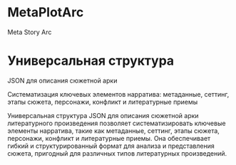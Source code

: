 # MetaPlotArc
Meta Story Arc

# Универсальная структура  
JSON для описания сюжетной арки

Систематизация ключевых элементов нарратива: метаданные, сеттинг, этапы сюжета, персонажи, конфликт и литературные приемы

Универсальная структура JSON для описания сюжетной арки литературного произведения позволяет систематизировать ключевые элементы нарратива, такие как метаданные, сеттинг, этапы сюжета, персонажи, конфликт и литературные приемы. Она обеспечивает гибкий и структурированный формат для анализа и представления сюжета, пригодный для различных типов литературных произведений.
